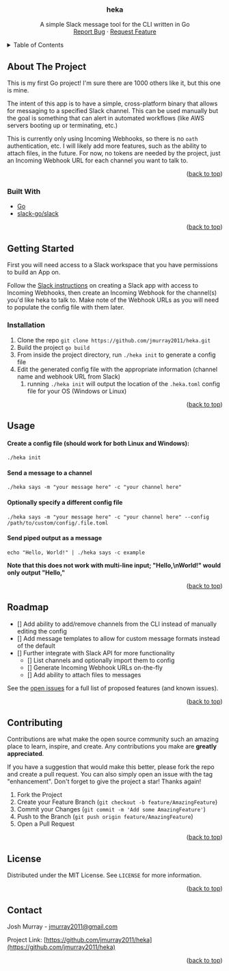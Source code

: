 <div id="top"></div>

<h3 align="center">heka</h3>

  <p align="center">
    A simple Slack message tool for the CLI written in Go
    <br />
    <a href="https://github.com/jmurray2011/heka/issues">Report Bug</a>
    ·
    <a href="https://github.com/jmurray2011/heka/issues">Request Feature</a>
  </p>
</div>



<!-- TABLE OF CONTENTS -->
<details>
  <summary>Table of Contents</summary>
  <ol>
    <li>
      <a href="#about-the-project">About The Project</a>
      <ul>
        <li><a href="#built-with">Built With</a></li>
      </ul>
    </li>
    <li>
      <a href="#getting-started">Getting Started</a>
      <ul>
        <li><a href="#prerequisites">Prerequisites</a></li>
        <li><a href="#installation">Installation</a></li>
      </ul>
    </li>
    <li><a href="#usage">Usage</a></li>
    <li><a href="#roadmap">Roadmap</a></li>
    <li><a href="#contributing">Contributing</a></li>
    <li><a href="#license">License</a></li>
    <li><a href="#contact">Contact</a></li>
  </ol>
</details>



<!-- ABOUT THE PROJECT -->
## About The Project

This is my first Go project! I'm sure there are 1000 others like it, but this one is mine.

The intent of this app is to have a simple, cross-platform binary that allows for messaging to a specified Slack channel. This can be used manually but the goal is something that can alert in automated workflows (like AWS servers booting up or terminating, etc.)

This is currently only using Incoming Webhooks, so there is no ```oath``` authentication, etc. I will likely add more features, such as the ability to attach files, in the future. For now, no tokens are needed by the project, just an Incoming Webhook URL for each channel you want to talk to.

<p align="right">(<a href="#top">back to top</a>)</p>

### Built With

* [Go](https://go.dev/)
* [slack-go/slack](https://github.com/slack-go/slack)


<p align="right">(<a href="#top">back to top</a>)</p>



<!-- GETTING STARTED -->
## Getting Started

First you will need access to a Slack workspace that you have permissions to build an App on.

Follow the [Slack instructions](https://slack.com/help/articles/115005265063-Incoming-webhooks-for-Slack) on creating a Slack app with access to Incoming Webhooks, then create an Incoming Webhook for the channel(s) you'd like heka to talk to. Make note of the Webhook URLs as you will need to populate the config file with them later.


### Installation

1. Clone the repo
   ```git clone https://github.com/jmurray2011/heka.git```
2. Build the project
  ```go build```
3. From inside the project directory, run ```./heka init``` to generate a config file
4. Edit the generated config file with the appropriate information (channel name and webhook URL from Slack)
   1. running ```./heka init``` will output the location of the ```.heka.toml``` config file for your OS (Windows or Linux)

<p align="right">(<a href="#top">back to top</a>)</p>

<!-- USAGE EXAMPLES -->
## Usage

#### Create a config file (should work for both Linux and Windows):
   ```./heka init```
</br>
#### Send a message to a channel
```./heka says -m "your message here" -c "your channel here"```

#### Optionally specify a different config file
```./heka says -m "your message here" -c "your channel here" --config /path/to/custom/config/.file.toml```

#### Send piped output as a message
```echo "Hello, World!" | ./heka says -c example```


__Note that this does not work with multi-line input; "Hello,\nWorld!" would only output "Hello,"__

<p align="right">(<a href="#top">back to top</a>)</p>



<!-- ROADMAP -->
## Roadmap

- [] Add ability to add/remove channels from the CLI instead of manually editing the config
- [] Add message templates to allow for custom message formats instead of the default
- [] Further integrate with Slack API for more functionality
  - [] List channels and optionally import them to config
  - [] Generate Incoming Webhook URLs on-the-fly
  - [] Add ability to attach files to messages

See the [open issues](https://github.com/jmurray2011/heka/issues) for a full list of proposed features (and known issues).

<p align="right">(<a href="#top">back to top</a>)</p>



<!-- CONTRIBUTING -->
## Contributing

Contributions are what make the open source community such an amazing place to learn, inspire, and create. Any contributions you make are **greatly appreciated**.

If you have a suggestion that would make this better, please fork the repo and create a pull request. You can also simply open an issue with the tag "enhancement".
Don't forget to give the project a star! Thanks again!

1. Fork the Project
2. Create your Feature Branch (`git checkout -b feature/AmazingFeature`)
3. Commit your Changes (`git commit -m 'Add some AmazingFeature'`)
4. Push to the Branch (`git push origin feature/AmazingFeature`)
5. Open a Pull Request

<p align="right">(<a href="#top">back to top</a>)</p>



<!-- LICENSE -->
## License

Distributed under the MIT License. See `LICENSE` for more information.

<p align="right">(<a href="#top">back to top</a>)</p>



<!-- CONTACT -->
## Contact

Josh Murray - jmurray2011@gmail.com

Project Link: [https://github.com/jmurray2011/heka](https://github.com/jmurray2011/heka)

<p align="right">(<a href="#top">back to top</a>)</p>